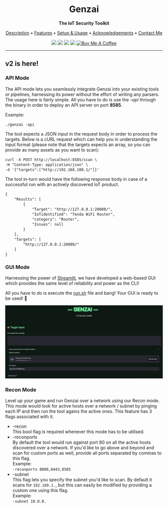 <h1 align="center">Genzai</h1>
<p align="center"><b>The IoT Security Toolkit</b></p>
<p align="center">
<a href="../README.md#description">Description</a> • <a href="../README.md#features">Features</a> • <a href="#setupnusage">Setup & Usage</a> • <a href="../README.md#acknowledgements">Acknowledgements</a> • <a href="../README.md#contact">Contact Me</a><br>
</p>

<p align="center">
  <img src="https://img.shields.io/badge/Version-2.0-green">
  <img src="https://img.shields.io/badge/Black%20Hat%20Arsenal-%20Asia%202024-blue">
  <img src="https://img.shields.io/badge/Black%20Hat%20Arsenal-%20MEA%202024-blue">
  <img src="https://img.shields.io/badge/GISEC Armory-%20Dubai%202024-blue">
  <a href="https://www.buymeacoffee.com/umair9747" target="_blank"><img src="https://www.buymeacoffee.com/assets/img/custom_images/orange_img.png" alt="Buy Me A Coffee" style="height: 21px !important;width: 94px !important;" ></a>
</p>

<hr>


<div id="v2">
<h2> v2 is here! </h2>
<div id="apimode">
<h3> API Mode </h3>
The API mode lets you seamlessly integrate Genzai into your existing tools or pipelines, harnessing its power without the effort of writing any parsers.<br>
The usage here is fairly simple. All you have to do is use the <i>-api</i> through the binary in order to deploy an API server on port <b>8585</b>.

Example:
```
./genzai -api
```

The tool expects a JSON input in the request body in order to process the targets. Below is a cURL request which can help you in understanding the input format (please note that the targets expects an array, so you can provide as many assets as you want to scan):
```
curl -X POST http://localhost:8585/scan \
-H "Content-Type: application/json" \
-d '{"targets":["http://192.168.100.1/"]}'
```

The tool in-turn would have the following response body in case of a successful run with an actively discovered IoT product.

```
{
    "Results": [
        {
            "Target": "http://127.0.0.1:20080/",
            "IoTidentified": "Tenda WiFi Router",
            "category": "Router",
            "Issues": null
        }
    ],
    "Targets": [
        "http://127.0.0.1:20080/"
    ]
}
```
</div>
<div id="guimode">
<h3> GUI Mode </h3>
Harnessing the power of <a href="https://streamlit.io/">Streamlit</a>, we have developed a web-based GUI which provides the same level of reliability and power as the CLI! 

All you have to do is execute the <a href="../run.sh">run.sh</a> file and bang! Your GUI is ready to be used! 🚀

<img src="gui.png">
</div>

<div id="reconmode">
<h3>Recon Mode</h3>
Level up your game and run Genzai over a network using our Recon mode. This mode would look for active hosts over a network / subnet by pinging each IP and then run the tool agains the active ones. This feature has 3 flags associated with it.

- -recon <br> This bool flag is required whenever this mode has to be utilised.
- -reconports <br> By default the tool would run against port 80 on all the active hosts discovered over a network. If you'd like to go above and beyond and scan for custom ports as well, provide all ports separated by commas to this flag.<br>Example:<br>```-reconports 8080,8443,8585```
- -subnet <br> This flag lets you specify the subnet you'd like to scan. By default it scans for `192.169.1.`, but this can easily be modified by providing a custom one using this flag.<br>Example:<br>`-subnet 10.0.0.`
</div>

</div>

